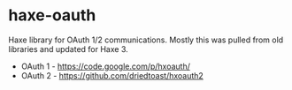 haxe-oauth
==========

Haxe library for OAuth 1/2 communications. Mostly this was pulled from old libraries and updated for Haxe 3.

 * OAuth 1 - https://code.google.com/p/hxoauth/
 * OAuth 2 - https://github.com/driedtoast/hxoauth2